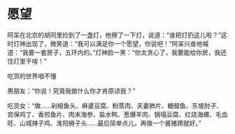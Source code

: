 # 愿望

阿呆在北京的胡同里捡到了一盏灯，他擦了一下灯，说道：“谁把灯扔这儿啦？”这时灯神出现了，微笑道：“我可以满足你一个愿望，你说吧！”阿呆兴奋地喊道：“我要一套房子，五环内的。”灯神脸一黑：“你太贪心了，我要能给你房，我还住灯里干啥！” 

吃货的世界咱不懂 

男朋友：“你说！究竟我做什么你才肯原谅我？” 

吃货女：“做……剁椒鱼头、麻婆豆腐、粉蒸肉、夫妻肺片、糖醋鱼、东坡肘子、宫保鸡丁、香煎鱼片、肉末海参、盐水鸭、葱爆羊肉、锅塌豆腐、红烧海螺、毛血旺、山城辣子鸡、淮阳狮子头……最后简单点儿，再做一个酱猪蹄就好。”